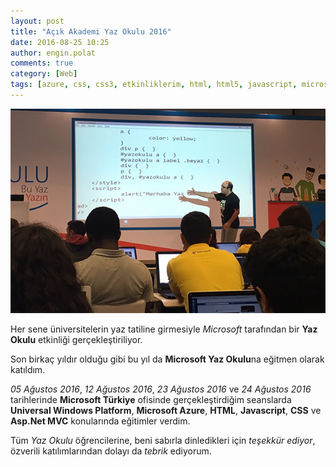 ```yaml
---
layout: post
title: "Açık Akademi Yaz Okulu 2016"
date: 2016-08-25 10:25
author: engin.polat
comments: true
category: [Web]
tags: [azure, css, css3, etkinliklerim, html, html5, javascript, microsoft yaz okulu, mvc]
---
```

![](/assets/uploads/2016/08/YazOkulu2016.jpg)

Her sene üniversitelerin yaz tatiline girmesiyle *Microsoft* tarafından bir **Yaz Okulu** etkinliği gerçekleştiriliyor.

Son birkaç yıldır olduğu gibi bu yıl da **Microsoft Yaz Okulu**na eğitmen olarak katıldım.

*05 Ağustos 2016*, *12 Ağustos 2016*, *23 Ağustos 2016* ve *24 Ağustos 2016* tarihlerinde **Microsoft Türkiye** ofisinde gerçekleştirdiğim seanslarda **Universal Windows Platform**, **Microsoft Azure**, **HTML**, **Javascript**, **CSS** ve **Asp.Net MVC** konularında eğitimler verdim.

Tüm *Yaz Okulu* öğrencilerine, beni sabırla dinledikleri için *teşekkür ediyor*, özverili katılımlarından dolayı da *tebrik* ediyorum.